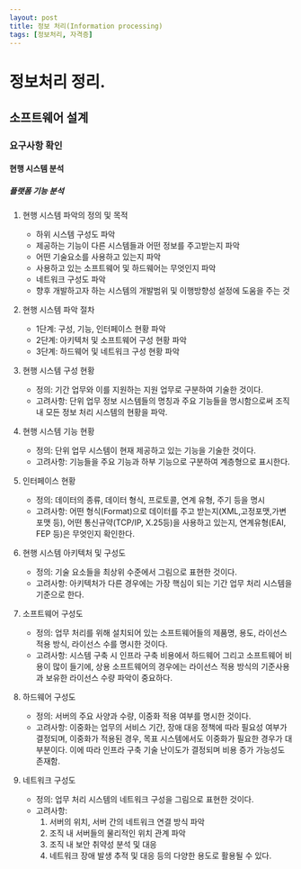 ```yaml
---
layout: post
title: 정보 처리(Information processing)
tags: [정보처리, 자격증]
---
```


# 정보처리 정리.

## 소프트웨어 설계

### 요구사항 확인

#### 현행 시스템 분석

##### 플랫폼 기능 분석

1. 현행 시스템 파악의 정의 및 목적

   - 하위 시스템 구성도 파악
   - 제공하는 기능이 다른 시스템들과 어떤 정보를 주고받는지 파악
   - 어떤 기술요소를 사용하고 있는지 파악
   - 사용하고 있는 소프트웨어 및 하드웨어는 무엇인지 파악
   - 네트워크 구성도 파악
   - 향후 개발하고자 하는 시스템의 개발범위 및 이행방향성 설정에 도움을 주는 것

2. 현행 시스템 파악 절차

   - 1단계: 구성, 기능, 인터페이스 현황 파악
   - 2단계: 아키텍처 및 소프트웨어 구성 현황 파악
   - 3단계: 하드웨어 및 네트워크 구성 현황 파악

3. 현행 시스템 구성 현황

   - 정의: 기간 업무와 이를 지원하는 지원 업무로 구분하여 기술한 것이다.
   - 고려사항: 단위 업무 정보 시스템들의 명칭과 주요 기능들을 명시함으로써 조직 내 모든 정보 처리 시스템의 현황을 파악.

4. 현행 시스템 기능 현황

   - 정의: 단위 업무 시스템이 현재 제공하고 있는 기능을 기술한 것이다.
   - 고려사항: 기능들을 주요 기능과 하부 기능으로 구분하여 계층형으로 표시한다.

5. 인터페이스 현황

   - 정의: 데이터의 종류, 데이터 형식, 프로토콜, 연계 유형, 주기 등을 명시
   - 고려사항: 어떤 형식(Format)으로 데이터를 주고 받는지(XML,고정포맷,가변포맷 등), 어떤 통신규약(TCP/IP, X.25등)을 사용하고 있는지, 연계유형(EAI, FEP 등)은 무엇인지 확인한다.

6. 현행 시스템 아키텍처 및 구성도

   - 정의: 기술 요소들을 최상위 수준에서 그림으로 표현한 것이다.
   - 고려사항: 아키텍처가 다른 경우에는 가장 핵심이 되는 기간 업무 처리 시스템을 기준으로 한다.

7. 소프트웨어 구성도

   - 정의: 업무 처리를 위해 설치되어 있는 소프트웨어들의 제품명, 용도, 라이선스 적용 방식, 라이선스 수를 명시한 것이다.
   - 고려사항: 시스템 구축 시 인프라 구축 비용에서 하드웨어 그리고 소프트웨어 비용이 많이 들기에, 상용 소프트웨어의 경우에는 라이선스 적용 방식의 기준사용과 보유한 라이선스 수량 파악이 중요하다.

8. 하드웨어 구성도

   - 정의: 서버의 주요 사양과 수량, 이중화 적용 여부를 명시한 것이다.
   - 고려사항: 이중화는 업무의 서비스 기간, 장애 대응 정책에 따라 필요성 여부가 결정되며, 이중화가 적용된 경우, 목표 시스템에서도 이중화가 필요한 경우가 대부분이다. 이에 따라 인프라 구축 기술 난이도가 결정되며 비용 증가 가능성도 존재함.

9. 네트워크 구성도

   - 정의: 업무 처리 시스템의 네트워크 구성을 그림으로 표현한 것이다.
   - 고려사항:
     1. 서버의 위치, 서버 간의 네트워크 연결 방식 파악
     2. 조직 내 서버들의 물리적인 위치 관계 파악
     3. 조직 내 보안 취약성 분석 및 대응
     4. 네트워크 장애 발생 추적 및 대응 등의 다양한 용도로 활용될 수 있다.
